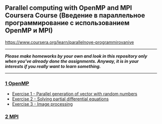 ## Parallel computing with OpenMP and MPI Coursera Course (Введение в параллельное программирование с использованием OpenMP и MPI)
https://www.coursera.org/learn/parallelnoye-programmirovaniye

___
***Please make homeworks by your own and look in this repository only when you've already done the assignments. Anyway, it is in your interests if you really want to learn something.***
___

### [1 OpenMP](https://github.com/maxis42/Parallel-computing-Coursera/tree/master/1%20OpenMP)
* [Exercise 1 - Parallel generation of vector with random numbers](https://github.com/maxis42/Parallel-computing-Coursera/tree/master/1%20OpenMP/Week%202/Exercise1_OpenMP)
* [Exercise 2 - Solving partial differential equations](https://github.com/maxis42/Parallel-computing-Coursera/tree/master/1%20OpenMP/Week%203/Exercise2_OpenMP)
* [Exercise 3 - Image processing](https://github.com/maxis42/Parallel-computing-Coursera/tree/master/1%20OpenMP/Week%205/FinalExercise_OpenMP)

### [2 MPI](https://github.com/maxis42/Parallel-computing-Coursera/tree/master/2%20MPI)
